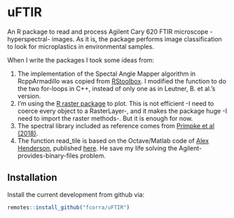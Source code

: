 
<!-- README.md is generated from README.Rmd. Please edit that file -->

# uFTIR

An R package to read and process Agilent Cary 620 FTIR microscope
-hyperspectral- images. As it is, the package performs image
classification to look for microplastics in environmental samples.

When I write the packages I took some ideas from:

1.  The implementation of the Spectal Angle Mapper algorithm in
    RcppArmadillo was copied from
    [RStoolbox](https://bleutner.github.io/RStoolbox/). I modified the
    function to do the two for-loops in C++, instead of only one as in
    Leutner, B. et al.’s version.
2.  I’m using the [R raster
    package](https://cran.r-project.org/web/packages/raster/index.html)
    to plot. This is not efficient -I need to coerce every object to a
    RasterLayer-, and it makes the package huge -I need to import the
    raster methods-. But it is enough for now.
3.  The spectral library included as reference comes from [Primpke et al
    (2018)](https://doi.org/10.1007/s00216-018-1156-x).
4.  The function read\_tile is based on the Octave/Matlab code of [Alex
    Henderson](https://bitbucket.org/AlexHenderson/agilent-file-formats/src/master/),
    published [here](https://doi.org/10.5281/zenodo.399238). He save my
    life solving the Agilent-provides-binary-files problem.

## Installation

Install the current development from github via:

``` r
remotes::install_github("fcorra/uFTIR")
```
